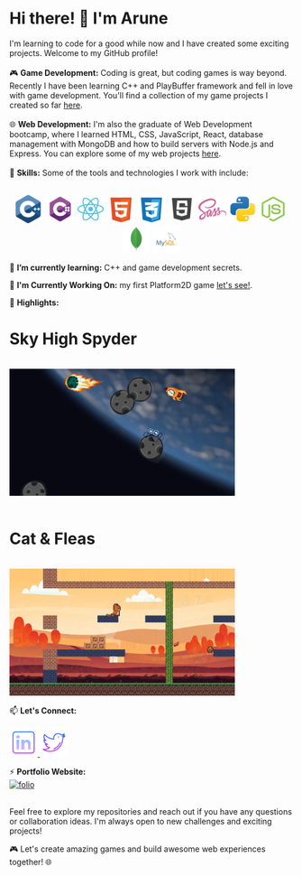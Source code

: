 # Hi there! 👋 I'm Arune

I'm learning to code for a good while now and I have created some exciting projects. Welcome to my GitHub profile! 
<br>
<br>
🎮 **Game Development:** Coding is great, but coding games is way beyond. Recently I have been learning C++ and PlayBuffer framework and fell in love with game development. You'll find a collection of my game projects I  created so far [here](https://github.com/mspaprika?tab=repositories).
<br>
<br>
🌐 **Web Development:** I'm also the graduate of Web Development bootcamp, where I learned HTML, CSS, JavaScript, React, database management with MongoDB and how to build servers with Node.js and Express. You can explore some of my web projects [here](https://github.com/mspaprika?tab=repositories).
<br>
<br>
🔧 **Skills:** Some of the tools and technologies I work with include:
<br>
<br>
<p align="center">
   <img src="data/icons/c.svg" alt="cpp" width="50">
   <img src="data/icons/csharp.svg" alt="csharp" width="50">
  <img src="data/icons/react2.svg" alt="react" width="50">
   <img src="data/icons/html.svg" alt="html" width="50">
   <img src="data/icons/css.svg" alt="css" width="50">
   <img src="data/icons/js2.svg" alt="javaScript" width="50">
   <img src="data/icons/sass.svg" alt="sass" width="50">
   <img src="data/icons/python.svg" alt="python" width="50">
   <img src="data/icons/node2.svg" alt="node" width="50">
   <img src="data/icons/mongo2.svg" alt="mongo" width="50">
   <img src="data/icons/sql.svg" alt="sql" width="50">
</p>

🌱 **I’m currently learning:**  C++ and game development secrets.

🚀 **I'm Currently Working On:**  my first Platform2D game  [let's see!](https://github.com/mspaprika/Platform-2D-Game-).

🌟 **Highlights:**

# Sky High Spyder
<br>
<a href="https://github.com/mspaprika/Sky-High-Spyder">
   <img src="data/images/spy_image.png" alt="sky_high" width="400">
</a>
<br>
<br>

# Cat & Fleas
<br>
<a href="https://github.com/mspaprika/Platform-2D-Game-">
   <img src="data/images/kitty_image.png" name="kitty" alt="cat_flea" width="400">
</a>

📫 **Let's Connect:**
<br>
<br>
<a href="https://www.linkedin.com/in/arune-janusauskaite-226912266/">
   <img src="data/icons/linkedin.svg" alt="linkedin" width="50"> 
</a>
<a href="https://twitter.com/arunepaprika">
 <img src="data/icons/twitter.svg" alt="sql" width="50"> 
</a>

⚡  **Portfolio Website:** 
<br>
<a href="https://mspaprika.github.io/my-folio-3.0/">
   <img src="data/gifs/folio.gif" alt="folio" width="400">
</a>
<br>
<br>

Feel free to explore my repositories and reach out if you have any questions or collaboration ideas. I'm always open to new challenges and exciting projects!

🎮 Let's create amazing games and build awesome web experiences together! 🌐


<!--
**mspaprika/mspaprika** is a ✨ _special_ ✨ repository because its `README.md` (this file) appears on your GitHub profile.

Here are some ideas to get you started:

- 🔭 I’m currently working on ...
- 🌱 I’m currently learning ...
- 👯 I’m looking to collaborate on ...
- 🤔 I’m looking for help with ...
- 💬 Ask me about ...
- 📫 How to reach me: ...
- 😄 Pronouns: ...
- ⚡ Fun fact: ...
-->
